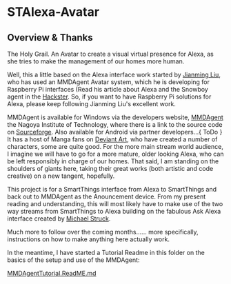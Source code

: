 # STAlexa-Avatar

## Overview & Thanks

The Holy Grail. An Avatar to create a visual virtual presence for Alexa, as she tries to make the management of our homes more human.

Well, this a little based on the Alexa interface work started by [Jianming Liu](https://github.com/jianmliu), who has used an MMDAgent Avatar system, which he is developing for Raspberry Pi interfaces (Read his article about Alexa and the Snowboy agent in the [Hackster](https://www.hackster.io/jianmliu/what-if-alexa-has-an-avatar-27a055). So, if you want to have Raspberry Pi solutions for Alexa, please keep following Jianming Liu's excellent work.

MMDAgent is available for Windows via the developers website, [MMDAgent](http://www.mmdagent.jp/) the Nagoya Institute of Technology, where there is a link to the source code on [Sourceforge](http://sourceforge.net/projects/mmdagent). Also available for Android via partner developers...{ ToDo } It has a host of Manga fans on [Deviant Art](), who have created a number of characters, some are quite good. For the more main stream world audience, I imagine we will have to go for a more mature, older looking Alexa, who can be left responsibly in charge of our homes. That said, I am standing on the shoulders of giants here, taking their great works (both artistic and code creative) on a new tangent, hopefully.

This project is for a SmartThings interface from Alexa to SmartThings and back out to MMDAgent as the Anouncement device. From my present reading and understanding, this will most likely have to make use of the two way streams from SmartThings to Alexa building on the fabulous Ask Alexa interface created by [Michael Struck](https://github.com/MichaelStruck).

Much more to follow over the coming months...... more specifically, instructions on how to make anything here actually work.

In the meantime, I have started a Tutorial Readme in this folder on the basics of the setup and use of the MMDAgent:

[MMDAgentTutorial.ReadME.md](https://github.com/castlecole/STAlexa-Avatar/blob/master/MMDAgentTutorial.ReadME.md)

